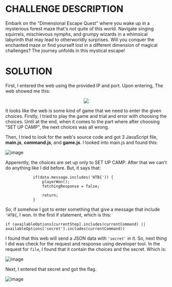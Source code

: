 # CHALLENGE DESCRIPTION
Embark on the "Dimensional Escape Quest" where you wake up in a mysterious forest maze that's not quite of this world. Navigate singing squirrels, mischievous nymphs, and grumpy wizards in a whimsical labyrinth that may lead to otherworldly surprises. Will you conquer the enchanted maze or find yourself lost in a different dimension of magical challenges? The journey unfolds in this mystical escape!

# SOLUTION
First, I entered the web using the provided IP and port. Upon entering, The web showed me this:

<div align="center">
  <img src=https://github.com/user-attachments/assets/8c3df340-c0ab-4d90-a4bd-9bbd8f492e51>
</div>

It looks like the web is some kind of game that we need to enter the given choices. Firstly, I tried to play the game and trial and error with choosing the choices. Until at the end, when it comes to the part where after choosing "SET UP CAMP", the next choices was all wrong.

Then, I tried to look for the web's source code and got 3 JavaScript file, **main.js**, **command.js**, and **game.js**. I looked into main.js and found this:

![image](https://github.com/user-attachments/assets/09b7c140-3d66-4b30-82d3-6a7d755f9198)

Apperently, the choices are set up only to SET UP CAMP. After that we can't do anything like I did before. But, it says that:

    
                if(data.message.includes('HTB{')) {
                    playerWon();
                    fetchingResponse = false;

                    return;
                }
So, if somehow I got to enter something that give a message that include `'HTB{`, I won. In the first if statement, which is this:

    if (availableOptions[currentStep].includes(currentCommand) || availableOptions['secret'].includes(currentCommand))

I found that this web will send a JSON data with `'secret'` in it. So, next thing I did was check for the request and response using developer tool. In the request for `file`, I found that it contain the choices and the secret. Which is:

![image](https://github.com/user-attachments/assets/a3d3db14-85fb-46e1-b4a9-379f6c581d33)

Next, I entered that secret and got the flag.

![image](https://github.com/user-attachments/assets/4c3f3400-c3e9-4d2a-a68c-3a6c4701fc8b)




